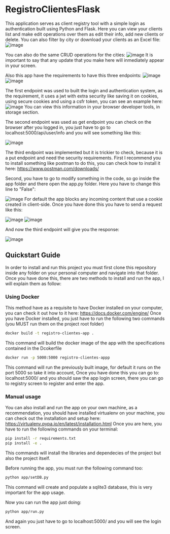 # RegistroClientesFlask
This application serves as client registry tool with a simple login as authentication built using Python and Flask. Here you can view your clients list and make edit
operations over them as edit their info, add new clients or delete. You can also filter by city or download your clients as an Excel file:
![image](https://github.com/zaphod9801/registroClientesFlask/assets/71454879/356d182d-5933-4c10-91c1-4efb71d02a7f)

You can also do the same CRUD operations for the cities:
![image](https://github.com/zaphod9801/registroClientesFlask/assets/71454879/52f3778a-b2c7-4133-ae3f-60c63ba6ed71)
It is important to say that any update that you make here will inmediately appear in your screen. 

Also this app have the requirements to have this three endpoints:
![image](https://github.com/zaphod9801/registroClientesFlask/assets/71454879/196c69c1-23ad-4b4c-8680-11ad69a44282)
![image](https://github.com/zaphod9801/registroClientesFlask/assets/71454879/86c6cd52-ac08-4892-803a-4e0590d42d92)

The first endpoint was used to built the login and authentication system, as the requirement, it uses a jwt with extra security like saving it on cookies, 
using secure cookies and using a csfr token, you can see an example here:
![image](https://github.com/zaphod9801/registroClientesFlask/assets/71454879/19e4d1d5-cb8a-42bc-b17e-14f90ae9cce4)
You can view this information in your browser developer tools, in storage section.

The second endpoint was used as get endpoint you can check on the browser after you logged in, you just have to go to localhost:5000/api/user/info and you will
see something like this:

![image](https://github.com/zaphod9801/registroClientesFlask/assets/71454879/776421a4-4512-4600-8ae3-bb5672f5f042)

The third endpoint was implemented but it is trickier to check, because it is a put endpoint and need the security requirements.
First I recommend you to install something like postman to do this, you can check how to install it here: https://www.postman.com/downloads/

Second, you have to go to modify something in the code, so go inside the app folder and there open the app.py folder. Here you have to change this line to "False":

![image](https://github.com/zaphod9801/registroClientesFlask/assets/71454879/8293f115-6991-457b-950f-2d0b1bdd55c4)
For default the app blocks any incoming content that use a cookie created in client-side. 
Once you have done this you have to send a request like this:

![image](https://github.com/zaphod9801/registroClientesFlask/assets/71454879/bf5143ad-9f94-4fd0-883c-f8a56d7c3d92)
![image](https://github.com/zaphod9801/registroClientesFlask/assets/71454879/8c5aa84e-740c-491d-87fb-1085e6d15d5b)

And now the third endpoint will give you the response:

![image](https://github.com/zaphod9801/registroClientesFlask/assets/71454879/ca81766e-62fa-4484-b1bd-8f13aef949c8)


## Quickstart Guide
In order to install and run this project you must first clone this repository inside any folder on your personal computer and navigate into that folder. 
Once you have done this, there are two methods to install and run the app, I will explain them as follow:

### Using Docker
This method have as a requisite to have Docker installed on your computer, you can check it out how to it here: https://docs.docker.com/engine/
Once you have Docker installed, you just have to run the following two commands (you MUST run them on the project root folder)

```bash
docker build -t registro-clientes-app .
```
This command will build the docker image of the app with the specifications contained in the Dcokerfile

```bash
docker run -p 5000:5000 registro-clientes-appp
```

This command will run the previously built image, for default it runs on the port 5000 so take it into account, Once you have done this you can go to:
localhost:5000/ and you should saw the app login screen, there you can go to registry screen to register and enter the app.


### Manual usage
You can also install and run the app on your own machine, as a recommendation, you should have installed virtualenv on your machine, you can check out the installation and setup
here: https://virtualenv.pypa.io/en/latest/installation.html
Once you are here, you have to run the following commands on your terminal:
```bash
pip install -r requirements.txt
pip install -e .
```
This commands will install the libraries and dependecies of the project but also the project itself. 

Before running the app, you must run the following command too:
```bash
python app/setDB.py
```
This command will create and populate a sqlite3 database, this is very important for the app usage. 

Now you can run the app just doing:
```bash
python app/run.py
```
And again you just have to go to localhost:5000/ and you will see the login screen.


